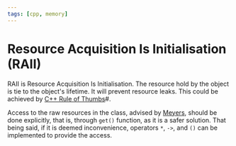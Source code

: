 ```yaml
---
tags: [cpp, memory]
---
```


# Resource Acquisition Is Initialisation (RAII)

RAII is Resource Acquisition Is Initialisation. The resource hold by the object
is tie to the object's lifetime. It will prevent resource leaks. This could be
achieved by [C++ Rule of Thumbs](202202012316.md)#.

Access to the raw resources in the class, advised by [Meyers](lit/@Meyer2005.md),
should be done explicitly, that is, through `get()` function, as it is a safer
solution. That being said, if it is deemed inconvenience, operators `*`, `->`,
and `()` can be implemented to provide the access.
